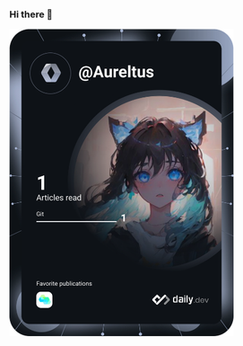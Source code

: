 ### Hi there 👋

<a href="https://app.daily.dev/Aureltus"><img src="https://github.com/aureltus/aureltus/blob/main/devcard.svg" width="400" alt="Aureltus's Dev Card"/></a>

<!--
**aureltus/aureltus** is a ✨ _special_ ✨ repository because its `README.md` (this file) appears on your GitHub profile.

Here are some ideas to get you started:

- 🔭 I’m currently working on ...
- 🌱 I’m currently learning ...
- 👯 I’m looking to collaborate on ...
- 🤔 I’m looking for help with ...
- 💬 Ask me about ...
- 📫 How to reach me: ...
- 😄 Pronouns: ...
- ⚡ Fun fact: ...
-->
